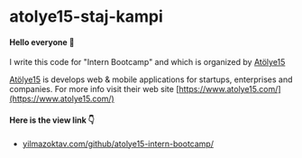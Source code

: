 # atolye15-staj-kampi
#### Hello everyone :wave:<br>


I write this code for "Intern Bootcamp" and which is organized by [Atölye15](https://github.com/atolye15) <br>

[Atölye15](https://github.com/atolye15) is develops web & mobile applications for startups, enterprises and companies. For more info visit their web site [https://www.atolye15.com/](https://www.atolye15.com/)

####  Here is the view link :point_down:
- [yilmazoktav.com/github/atolye15-intern-bootcamp/](http://yilmazoktav.com/github/atolye15-intern-bootcamp/)

